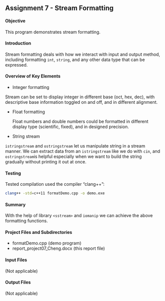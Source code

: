 ## Assignment 7 - Stream Formatting

#### Objective

This program demonstrates stream formatting.

#### Introduction

Stream formatting deals with how we interact with input and output method, including formatting `int`, `string`, and any other data type that can be expressed.

#### Overview of Key Elements

- Integer formatting

 Stream can be set to display integer in different base (oct, hex, dec), with descriptive base information toggled on and off, and in different alignment.

- Float formatting

  Float numbers and double numbers could be formatted in different display type (scientific, fixed), and in designed precision.

- String stream

 `istringstream` and `ostringstream` let us manipulate string in a stream manner. We can extract data from an `istringstream` like we do with `cin`, and `ostringstream`is helpful especially when we want to build the string gradually without printing it out at once.

#### Testing

Tested compilation used the compiler “clang++”:

```bash
clang++ -std=c++11 formatDemo.cpp -o demo.exe
```


#### Summary

With the help of library `<sstream>` and `iomanip` we can achieve the above formatting functions.

#### Project Files and Subdirectories

- formatDemo.cpp (demo program)
- report\_project07\_Cheng.docx (this report file)

#### Input Files
(Not applicable)

#### Output Files
(Not applicable)

